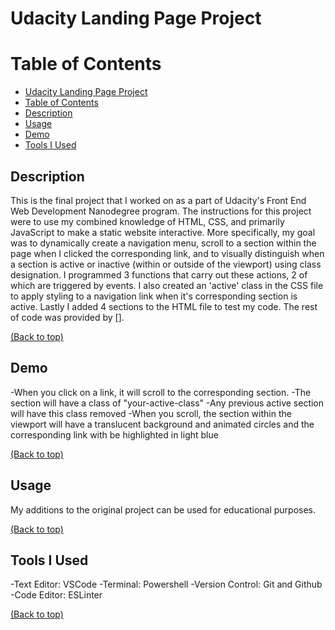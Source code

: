 # Udacity Landing Page Project

# Table of Contents

- [Udacity Landing Page Project](#udacity-landing-page-project)
- [Table of Contents](#table-of-contents)
- [Description](#description)
- [Usage](#usage)
- [Demo](#demo)
- [Tools I Used](#tools-i-used)


## Description
This is the final project that I worked on as a part of Udacity's Front End Web Development Nanodegree program. The instructions for this project were to use my combined knowledge of HTML, CSS, and primarily JavaScript to make a static website interactive. More specifically, my goal was to dynamically create a navigation menu, scroll to a section within the page when I clicked the corresponding link, and to visually distinguish when a section is active or inactive (within or outside of the viewport) using class designation. I programmed 3 functions that carry out these actions, 2 of which are triggered by events. I also created an 'active' class in the CSS file to apply styling to a navigation link when it's corresponding section is active. Lastly I added 4 sections to the HTML file to test my code. The rest of code was provided by [].

[(Back to top)](#table-of-contents)

## Demo
-When you click on a link, it will scroll to the corresponding section.
-The section will have a class of "your-active-class"
-Any previous active section will have this class removed
-When you scroll, the section within the viewport will have a translucent background and animated circles and the corresponding link with be highlighted in light blue

[(Back to top)](#table-of-contents)

## Usage
My additions to the original project can be used for educational purposes.

[(Back to top)](#table-of-contents)

## Tools I Used

-Text Editor: VSCode
-Terminal: Powershell
-Version Control: Git and Github
-Code Editor: ESLinter

[(Back to top)](#table-of-contents)